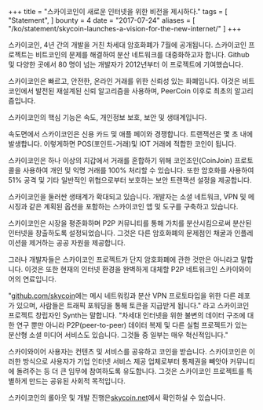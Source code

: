 +++
title = "스카이코인이 새로운 인터넷을 위한 비전을 제시하다."
tags = [
    "Statement",
]
bounty = 4
date = "2017-07-24"
aliases = [
	"/ko/statement/skycoin-launches-a-vision-for-the-new-internet/"
]
+++

스카이코인, 4년 간의 개발을 거친 차세대 암호화폐가 7월에 공개됩니다.
스카이코인 프로젝트는 비트코인의 문제를 해결하여 분산 네트워크를 대중화하고자 합니다.
Github 및 다양한 곳에서 80 명이 넘는 개발자가 2012년부터 이 프로젝트에 기여했습니다.

스카이코인은 빠르고, 안전한, 온라인 거래를 위한 신뢰성 있는 화폐입니다.
이것은 비트코인에서 발전된 재설계된 신뢰 알고리즘을 사용하며,
PeerCoin 이후로 최초의 알고리즘입니다.

스카이코인의 핵심 기능은 속도, 개인정보 보호, 보안 및 생태계입니다.

속도면에서 스카이코인은 신용 카드 및 애플 페이와 경쟁합니다.
트랜잭션은 몇 초 내에 발생합니다.
이렇게하면 POS(포인트-거래)및 IOT 거래에 적합한 코인이 됩니다.

스카이코인은 하나 이상의 지갑에서 거래를 혼합하기 위해
코인조인(CoinJoin) 프로토콜을 사용하여 개인 및 익명 거래를 100% 처리할 수 있습니다.
또한 암호화를 사용하여 51% 공격 및 기타 일반적인 위협으로부터
보호하는 보안 트랜잭션 설정을 제공합니다.

스카이코인을 둘러싼 생태계가 확대되고 있습니다.
개발자는 소셜 네트워크, VPN 및 메시징과 같은 계획된 옵션을 포함하는
스카이코인 앱 및 도구를 구축하고 있습니다.

스카이코인은 시장을 평준화하며 P2P 커뮤니티를 통해 가치를 분산시킴으로써
분산된 인터넷을 창출하도록 설정되었습니다. 그것은 다른 암호화폐의 문제점인 채굴과 인플레이션을 제거하는 공공 자원을 제공합니다.

그러나 개발자들은 스카이코인 프로젝트가 단지 암호화폐에 관한 것만은 아니라고 말합니다.
이것은 또한 현재의 인터넷 환경을 완벽하게 대체할 P2P 네트워크인 스카이와이어의 연료입니다.

"[github.com/skycoin](https://github.com/skycoin)에는 메시 네트워킹과 분산 VPN
프로토타입을 위한 다른 레포가 있으며, 사람들은 트래픽 포워딩을 통해 토큰을 지급받게 됩니다."
라고 스카이코인 프로젝트 창립자인 Synth는 말합니다.
"차세대 인터넷을 위한 불변의 데이터 구조에 대한 연구 뿐만 아니라 P2P(peer-to-peer)
데이터 복제 및 다른 실험 프로젝트가 있는 분산형 소셜 미디어 서비스도 있습니다.
그것들 중 일부는 매우 혁신적입니다."

스카이와이어 사용자는 컨텐츠 및 서비스를 공유하고 코인을 받습니다.
스카이코인은 이러한 방식으로 사용자가 기업 인터넷 서비스 제공 업체로부터
통제권을 빼앗아 커뮤니티에 돌려주는 등 더 큰 임무에 참여하도록 유도합니다.
그것은 스카이코인 프로젝트를 특별하게 만드는 공유된 사회적 목적입니다.

스카이코인의 롤아웃 및 개발 진행은[skycoin.net](https://www.skycoin.net)에서 확인하실 수 있습니다.
